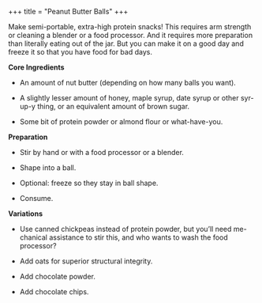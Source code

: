 +++
title = "Peanut Butter Balls"
+++

Make semi-portable, extra-high protein snacks! This requires arm strength
or cleaning a blender or a food processor. And it requires more preparation
than literally eating out of the jar. But you can make it on a good day and
freeze it so that you have food for bad days.

**Core Ingredients**
- An amount of nut butter (depending on how many balls you want).

- A slightly lesser amount of honey, maple syrup, date syrup or other syr-
up-y thing, or an equivalent amount of brown sugar.

- Some bit of protein powder or almond flour or what-have-you.

**Preparation**
- Stir by hand or with a food processor or a blender.

- Shape into a ball.

- Optional: freeze so they stay in ball shape.

- Consume.

**Variations**
- Use canned chickpeas instead of protein powder, but you’ll need me-
chanical assistance to stir this, and who wants to wash
the food processor?

- Add oats for superior structural integrity.

- Add chocolate powder.

- Add chocolate chips.
